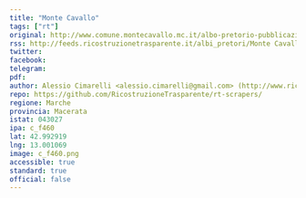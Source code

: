 ```yaml
---
title: "Monte Cavallo"
tags: ["rt"]
original: http://www.comune.montecavallo.mc.it/albo-pretorio-pubblicazioni-in-corso/
rss: http://feeds.ricostruzionetrasparente.it/albi_pretori/Monte Cavallo_feed.xml
twitter: 
facebook: 
telegram: 
pdf: 
author: Alessio Cimarelli <alessio.cimarelli@gmail.com> (http://www.ricostruzionetrasparente.it)
repo: https://github.com/RicostruzioneTrasparente/rt-scrapers/
regione: Marche
provincia: Macerata
istat: 043027
ipa: c_f460
lat: 42.992919
lng: 13.001069
image: c_f460.png
accessible: true
standard: true
official: false
---
```

